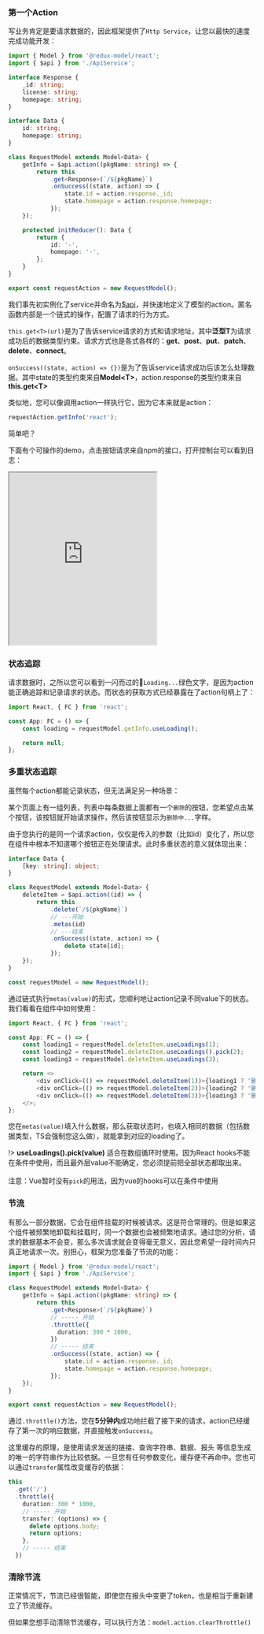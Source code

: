### 第一个Action

写业务肯定是要请求数据的，因此框架提供了`Http Service`，让您以最快的速度完成功能开发：

```typescript
import { Model } from '@redux-model/react';
import { $api } from './ApiService';

interface Response {
    _id: string;
    license: string;
    homepage: string;
}

interface Data {
    id: string;
    homepage: string;
}

class RequestModel extends Model<Data> {
    getInfo = $api.action((pkgName: string) => {
        return this
            .get<Response>(`/${pkgName}`)
            .onSuccess((state, action) => {
                state.id = action.response._id;
                state.homepage = action.response.homepage;
            });
    });

    protected initReducer(): Data {
        return {
            id: '-',
            homepage: '-',
        };
    }
}

export const requestAction = new RequestModel();
```
我们事先初实例化了service并命名为[$api](/zh-cn/service.md)，并快速地定义了模型的action。匿名函数内部是一个链式的操作，配置了请求的行为方式。

`this.get<T>(url)`是为了告诉service请求的方式和请求地址，其中**泛型T**为请求成功后的数据类型约束。请求方式也是各式各样的：**get**、**post**、**put**、**patch**、**delete**、**connect**。

`onSuccess((state, action) => {})`是为了告诉service请求成功后该怎么处理数据。其中state的类型约束来自**Model\<T>**，action.response的类型约束来自**this.get\<T>**

类似地，您可以像调用action一样执行它，因为它本来就是action：
```typescript
requestAction.getInfo('react');
```
简单吧？

下面有个可操作的demo，点击按钮请求来自npm的接口，打开控制台可以看到日志：

<iframe src="https://redux-model.github.io/docs-runtime/request-action.html" height="350"></iframe>

### 状态追踪

请求数据时，之所以您可以看到一闪而过的`Loading...`绿色文字，是因为action能正确追踪和记录请求的状态。而状态的获取方式已经暴露在了action句柄上了：
```typescript
import React, { FC } from 'react';

const App: FC = () => {
    const loading = requestModel.getInfo.useLoading();

    return null;
};
```

### 多重状态追踪
虽然每个action都能记录状态，但无法满足另一种场景：

某个页面上有一组列表，列表中每条数据上面都有一个`删除`的按钮，您希望点击某个按钮，该按钮就开始请求操作，然后该按钮显示为`删除中...`字样。

由于您执行的是同一个请求action，仅仅是传入的参数（比如id）变化了，所以您在组件中根本不知道哪个按钮正在处理请求。此时多重状态的意义就体现出来：
```typescript
interface Data {
    [key: string]: object;
}

class RequestModel extends Model<Data> {
    deleteItem = $api.action((id) => {
        return this
            .delete(`/${pkgName}`)
            // ---开始
            .metas(id)
            // ---结束
            .onSuccess((state, action) => {
                delete state[id];
            });
    });
}

const requestModel = new RequestModel();
```
通过链式执行`metas(value)`的形式，您顺利地让action记录不同value下的状态。我们看看在组件中如何使用：
```typescript
import React, { FC } from 'react';

const App: FC = () => {
    const loading1 = requestModel.deleteItem.useLoadings(1);
    const loading2 = requestModel.deleteItem.useLoadings().pick(2);
    const loading3 = requestModel.deleteItem.useLoadings(3);

    return <>
        <div onClick=(() => requestModel.deleteItem(1))>{loading1 ? '删除中...' : '删除'}</div>
        <div onClick=(() => requestModel.deleteItem(2))>{loading2 ? '删除中...' : '删除'}</div>
        <div onClick=(() => requestModel.deleteItem(3))>{loading3 ? '删除中...' : '删除'}</div>
    </>;
};
```
您在`metas(value)`填入什么数据，那么获取状态时，也填入相同的数据（包括数据类型，TS会强制您这么做），就能拿到对应的loading了。

!> **useLoadings().pick(value)** 适合在数组循环时使用。因为React hooks不能在条件中使用，而且最外层value不能确定，您必须提前把全部状态都取出来。<br><br>
注意：Vue暂时没有`pick`的用法，因为vue的hooks可以在条件中使用

### 节流
有那么一部分数据，它会在组件挂载的时候被请求。这是符合常理的。但是如果这个组件被频繁地卸载和挂载时，同一个数据也会被频繁地请求。通过您的分析，请求的数据基本不会变，那么多次请求就会变得毫无意义，因此您希望一段时间内只真正地请求一次。别担心，框架为您准备了节流的功能：
```typescript
import { Model } from '@redux-model/react';
import { $api } from './ApiService';

class RequestModel extends Model<Data> {
    getInfo = $api.action((pkgName: string) => {
        return this
            .get<Response>(`/${pkgName}`)
            // ----- 开始
            .throttle({
              duration: 300 * 1000,
            })
            // ----- 结束
            .onSuccess((state, action) => {
                state.id = action.response._id;
                state.homepage = action.response.homepage;
            });
    });
}

export const requestAction = new RequestModel();
```
通过`.throttle()`方法，您在**5分钟内**成功地拦截了接下来的请求，action已经缓存了第一次的响应数据，并直接触发`onSuccess`。

这里缓存的原理，是使用请求发送的链接、查询字符串、数据、报头 等信息生成的唯一的字符串作为比较依据。一旦您有任何参数变化，缓存便不再命中。您也可以通过`transfer`属性改变缓存的依据：
```typescript
this
  .get('/')
  .throttle({
    duration: 300 * 1000,
    // ----- 开始
    transfer: (options) => {
      delete options.body;
      return options;
    },
    // ----- 结束
  })
```

### 清除节流
正常情况下，节流已经很智能，即使您在报头中变更了token，也是相当于重新建立了节流缓存。

但如果您想手动清除节流缓存，可以执行方法：`model.action.clearThrottle()`
